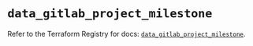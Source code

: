 # `data_gitlab_project_milestone`

Refer to the Terraform Registry for docs: [`data_gitlab_project_milestone`](https://registry.terraform.io/providers/gitlabhq/gitlab/17.0.0/docs/data-sources/project_milestone).
